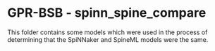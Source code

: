 # GPR-BSB - spinn_spine_compare

This folder contains some models which were used in the process of
determining that the SpiNNaker and SpineML models were the same.
